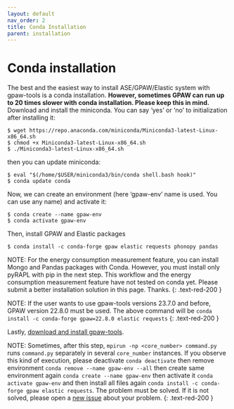 ```yaml
---
layout: default
nav_order: 2
title: Conda Installation
parent: installation
---
```


# Conda installation

The best and the easiest way to install ASE/GPAW/Elastic system with gpaw-tools is a conda installation. **However, sometimes GPAW can run up to 20 times slower with conda installation. Please keep this in mind.** Download and install the miniconda. You can say ‘yes’ or ‘no’ to initialization after installing it:

    $ wget https://repo.anaconda.com/miniconda/Miniconda3-latest-Linux-x86_64.sh
    $ chmod +x Miniconda3-latest-Linux-x86_64.sh
    $ ./Miniconda3-latest-Linux-x86_64.sh

then you can update miniconda:

    $ eval "$(/home/$USER/miniconda3/bin/conda shell.bash hook)"
    $ conda update conda

Now, we can create an environment (here ‘gpaw-env’ name is used. You can use any name) and activate it:

    $ conda create --name gpaw-env
    $ conda activate gpaw-env

Then, install GPAW and Elastic packages

    $ conda install -c conda-forge gpaw elastic requests phonopy pandas
    
NOTE: For the energy consumption measurement feature, you can install Mongo and Pandas packages with Conda. However, you must install only pyRAPL with pip in the next step. This workflow and the energy consumption measurement feature have not tested on conda yet. Please submit a better installation solution in this page. Thanks.
{: .text-red-200 }

NOTE: If the user wants to use gpaw-tools versions 23.7.0 and before, GPAW version 22.8.0 must be used. The above command will be `conda install -c conda-forge gpaw=22.8.0 elastic requests`
{: .text-red-200 }

Lastly, [download and install gpaw-tools](https://www.lrgresearch.org/gpaw-tools/installation/#4-installation-of-gpaw-tools).

NOTE: Sometimes, after this step, `mpirun -np <core_number> command.py` runs `command.py` separately in several `core_number` instances. If you observe this kind of execution, please deactivate `conda deactivate` then remove environment `conda remove --name gpaw-env --all` then create same environment again `conda create --name gpaw-env` then activate it `conda activate gpaw-env` and then install all files again `conda install -c conda-forge gpaw elastic requests`. The problem must be solved. If it is not solved, please open a [new issue](https://github.com/sblisesivdin/gpaw-tools/issues/new/choose) about your problem.
{: .text-red-200 }

